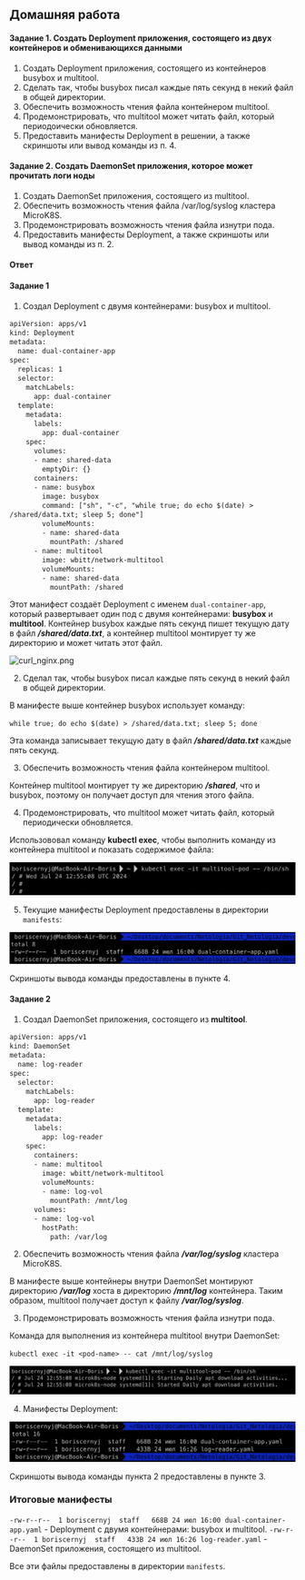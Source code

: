 ## Домашняя работа

#### Задание 1. Создать Deployment приложения, состоящего из двух контейнеров и обменивающихся данными

1) Создать Deployment приложения, состоящего из контейнеров busybox и multitool.
2) Сделать так, чтобы busybox писал каждые пять секунд в некий файл в общей директории.
3) Обеспечить возможность чтения файла контейнером multitool.
4) Продемонстрировать, что multitool может читать файл, который периодоически обновляется.
5) Предоставить манифесты Deployment в решении, а также скриншоты или вывод команды из п. 4.

#### Задание 2. Создать DaemonSet приложения, которое может прочитать логи ноды

1) Создать DaemonSet приложения, состоящего из multitool.
2) Обеспечить возможность чтения файла /var/log/syslog кластера MicroK8S.
3) Продемонстрировать возможность чтения файла изнутри пода.
4) Предоставить манифесты Deployment, а также скриншоты или вывод команды из п. 2.

#### Ответ

#### Задание 1

1) Создал Deployment с двумя контейнерами: busybox и multitool.

```
apiVersion: apps/v1
kind: Deployment
metadata:
  name: dual-container-app
spec:
  replicas: 1
  selector:
    matchLabels:
      app: dual-container
  template:
    metadata:
      labels:
        app: dual-container
    spec:
      volumes:
      - name: shared-data
        emptyDir: {}
      containers:
      - name: busybox
        image: busybox
        command: ["sh", "-c", "while true; do echo $(date) > /shared/data.txt; sleep 5; done"]
        volumeMounts:
        - name: shared-data
          mountPath: /shared
      - name: multitool
        image: wbitt/network-multitool
        volumeMounts:
        - name: shared-data
          mountPath: /shared
```

Этот манифест создаёт Deployment с именем `dual-container-app`, который развертывает один под с двумя контейнерами: **busybox** и **multitool**. Контейнер busybox каждые пять секунд пишет текущую дату в файл ***/shared/data.txt***, а контейнер multitool монтирует ту же директорию и может читать этот файл.

![curl_nginx.png](screenshots/curl_nginx.png)

2) Сделал так, чтобы busybox писал каждые пять секунд в некий файл в общей директории.

В манифесте выше контейнер busybox использует команду:

`while true; do echo $(date) > /shared/data.txt; sleep 5; done`

Эта команда записывает текущую дату в файл ***/shared/data.txt*** каждые пять секунд.

3) Обеспечить возможность чтения файла контейнером multitool.

Контейнер multitool монтирует ту же директорию ***/shared***, что и busybox, поэтому он получает доступ для чтения этого файла.

4) Продемонстрировать, что multitool может читать файл, который периодически обновляется.

Использововал команду **kubectl exec**, чтобы выполнить команду из контейнера multitool и показать содержимое файла:

![read.png](screenshots/read.png)

5) Текущие манифесты Deployment предоставлены в директории `manifests`:

![manifests.png](screenshots/manifests.png)

Скриншоты вывода команды предоставлены в пункте 4.

#### Задание 2

1. Создал DaemonSet приложения, состоящего из **multitool**.

```
apiVersion: apps/v1
kind: DaemonSet
metadata:
  name: log-reader
spec:
  selector:
    matchLabels:
      app: log-reader
  template:
    metadata:
      labels:
        app: log-reader
    spec:
      containers:
      - name: multitool
        image: wbitt/network-multitool
        volumeMounts:
        - name: log-vol
          mountPath: /mnt/log
      volumes:
      - name: log-vol
        hostPath:
          path: /var/log
```

2) Обеспечить возможность чтения файла ***/var/log/syslog*** кластера MicroK8S.

В манифесте выше контейнеры внутри DaemonSet монтируют директорию ***/var/log*** хоста в директорию ***/mnt/log*** контейнера. Таким образом, multitool получает доступ к файлу ***/var/log/syslog***.

3) Продемонстрировать возможность чтения файла изнутри пода.

Команда для выполнения из контейнера multitool внутри DaemonSet:

`kubectl exec -it <pod-name> -- cat /mnt/log/syslog`

![read_2.png](screenshots/read_2.png)

4) Манифесты Deployment:

![manifests_2.png](screenshots/manifests_2.png)

Скриншоты вывода команды пункта 2 предоставлены в пункте 3.

### Итоговые манифесты

`-rw-r--r--  1 boriscernyj  staff   668B 24 июл 16:00 dual-container-app.yaml` - Deployment с двумя контейнерами: busybox и multitool.
`-rw-r--r--  1 boriscernyj  staff   433B 24 июл 16:26 log-reader.yaml` - DaemonSet приложения, состоящего из multitool.

Все эти файлы предоставлены в директории `manifests`.
